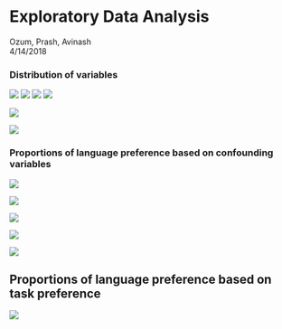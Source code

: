 # Exploratory Data Analysis
Ozum, Prash, Avinash  
4/14/2018  



### Distribution of variables 

![](../docs/background.png)
![](../docs/coding_experience.png)
![](../docs/coding_love.png)
![](../docs/first_language.png)

![](../docs/task_preference.png) 

![](../docs/active_languages.png)

### Proportions of language preference based on confounding variables

![](../docs/background_prop.png)

![](../docs/coding_experience_prop.png)

![](../docs/coding_love_prop.png)

![](../docs/first_language_prop.png)

![](../docs/active_languages_prop.png)


## Proportions of language preference based on task preference

![](../docs/task_preference_prop.png)



